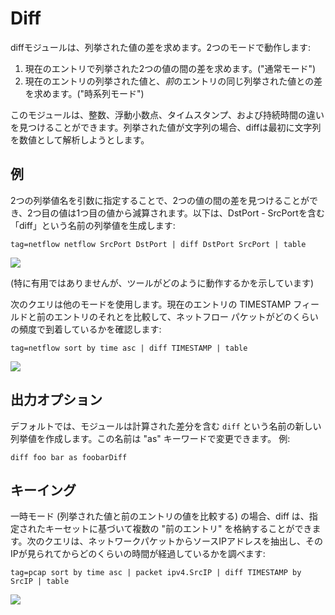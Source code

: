 # Diff

diffモジュールは、列挙された値の差を求めます。2つのモードで動作します:

1. 現在のエントリで列挙された2つの値の間の差を求めます。("通常モード")
2. 現在のエントリの列挙された値と、*前*のエントリの同じ列挙された値との差を求めます。("時系列モード")

このモジュールは、整数、浮動小数点、タイムスタンプ、および持続時間の違いを見つけることができます。列挙された値が文字列の場合、diffは最初に文字列を数値として解析しようとします。

## 例

2つの列挙値名を引数に指定することで、2つの値の間の差を見つけることができ、2つ目の値は1つ目の値から減算されます。以下は、DstPort - SrcPortを含む「diff」という名前の列挙値を生成します:

```
tag=netflow netflow SrcPort DstPort | diff DstPort SrcPort | table
```

![](diff1.png)

(特に有用ではありませんが、ツールがどのように動作するかを示しています)

次のクエリは他のモードを使用します。現在のエントリの TIMESTAMP フィールドと前のエントリのそれとを比較して、ネットフロー パケットがどのくらいの頻度で到着しているかを確認します:

```
tag=netflow sort by time asc | diff TIMESTAMP | table
```

![](diff2.png)

## 出力オプション

デフォルトでは、モジュールは計算された差分を含む `diff` という名前の新しい列挙値を作成します。この名前は "as" キーワードで変更できます。 例:

```
diff foo bar as foobarDiff
```

## キーイング

一時モード (列挙された値と前のエントリの値を比較する) の場合、diff は、指定されたキーセットに基づいて複数の "前のエントリ" を格納することができます。次のクエリは、ネットワークパケットからソースIPアドレスを抽出し、そのIPが見られてからどのくらいの時間が経過しているかを調べます:

```
tag=pcap sort by time asc | packet ipv4.SrcIP | diff TIMESTAMP by SrcIP | table
```

![](diff3.png)